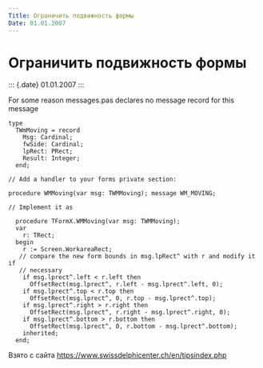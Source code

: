 ```yaml
---
Title: Ограничить подвижность формы
Date: 01.01.2007
---
```



Ограничить подвижность формы
============================

::: {.date}
01.01.2007
:::

For some reason messages.pas declares no message record for this message

    type
      TWmMoving = record
        Msg: Cardinal;
        fwSide: Cardinal;
        lpRect: PRect;
        Result: Integer;
      end;
     
    // Add a handler to your forms private section:
     
    procedure WMMoving(var msg: TWMMoving); message WM_MOVING;
     
    // Implement it as
     
      procedure TFormX.WMMoving(var msg: TWMMoving);
      var
        r: TRect;
      begin
        r := Screen.WorkareaRect;
       // compare the new form bounds in msg.lpRect^ with r and modify it if
       // necessary
        if msg.lprect^.left < r.left then
          OffsetRect(msg.lprect^, r.left - msg.lprect^.left, 0);
        if msg.lprect^.top < r.top then
          OffsetRect(msg.lprect^, 0, r.top - msg.lprect^.top);
        if msg.lprect^.right > r.right then
          OffsetRect(msg.lprect^, r.right - msg.lprect^.right, 0);
        if msg.lprect^.bottom > r.bottom then
          OffsetRect(msg.lprect^, 0, r.bottom - msg.lprect^.bottom);
        inherited;
      end;

Взято с сайта <https://www.swissdelphicenter.ch/en/tipsindex.php>
